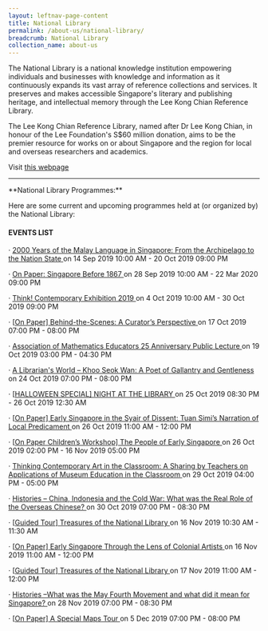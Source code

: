 ```yaml
---
layout: leftnav-page-content
title: National Library
permalink: /about-us/national-library/
breadcrumb: National Library
collection_name: about-us
---
```


The National Library is a national knowledge institution empowering individuals and businesses with knowledge and information as it continuously expands its vast array of reference collections and services. It preserves and makes accessible Singapore's literary and publishing heritage, and intellectual memory through the Lee Kong Chian Reference Library. 

The Lee Kong Chian Reference Library, named after Dr Lee Kong Chian, in honour of the Lee Foundation's S$60 million donation, aims to be the premier resource for works on or about Singapore and the region for local and overseas researchers and academics.

 Visit [this webpage](https://www.nlb.gov.sg/VisitUs/BranchDetails/tabid/140/bid/329/Default.aspx?branch=National+Library+%2f+Lee+Kong+Chian+Reference+Library)



<hr> </hr>
**National Library Programmes:**

 

Here are some current and upcoming programmes held at (or organized by) the National Library:

 

#### EVENTS LIST

·         [2000 Years of the Malay Language in Singapore: From the Archipelago to the Nation State ](https://www.nlb.gov.sg/golibrary2/e/2000-years-of-the-malay-language-in-singapore-from-the-archipelago-to-the-nation-state-42957275)on 14 Sep 2019 10:00 AM - 20 Oct 2019 09:00 PM

·         [On Paper: Singapore Before 1867 ](https://www.nlb.gov.sg/golibrary2/e/on-paper-singapore-before-1867-34573705)on 28 Sep 2019 10:00 AM - 22 Mar 2020 09:00 PM

·         [Think! Contemporary Exhibition 2019 ](https://www.nlb.gov.sg/golibrary2/e/think-contemporary-exhibition-2019-66006172)on 4 Oct 2019 10:00 AM - 30 Oct 2019 09:00 PM

·         [[On Paper\] Behind-the-Scenes: A Curator’s Perspective ](https://www.nlb.gov.sg/golibrary2/e/behind-the-scenes-a-curators-perspective-29932392)on 17 Oct 2019 07:00 PM - 08:00 PM

·         [Association of Mathematics Educators 25 Anniversary Public Lecture ](https://www.nlb.gov.sg/golibrary2/e/association-of-mathematics-educators-25-anniversary-public-lecture-52486188)on 19 Oct 2019 03:00 PM - 04:30 PM

·         [A Librarian's World – Khoo Seok Wan: A Poet of Gallantry and Gentleness ](https://www.nlb.gov.sg/golibrary2/e/a-librarians-world-khoo-seok-wan-a-poet-of-gallantry-and-gentleness-93390854)on 24 Oct 2019 07:00 PM - 08:00 PM

·         [[HALLOWEEN SPECIAL\] NIGHT AT THE LIBRARY ](https://www.nlb.gov.sg/golibrary2/e/NIGHT)on 25 Oct 2019 08:30 PM - 26 Oct 2019 12:30 AM

·         [[On Paper\] Early Singapore in the Syair of Dissent: Tuan Simi’s Narration of Local Predicament ](https://www.nlb.gov.sg/golibrary2/e/early-singapore-in-the-syair-of-dissent-tuan-simis-narration-of-local-predicament-52796908)on 26 Oct 2019 11:00 AM - 12:00 PM

·         [[On Paper Children’s Workshop\] The People of Early Singapore ](https://www.nlb.gov.sg/golibrary2/e/on-paper-childrens-workshop-the-people-of-early-singapore-36641272)on 26 Oct 2019 02:00 PM - 16 Nov 2019 05:00 PM

·         [Thinking Contemporary Art in the Classroom: A Sharing by Teachers on Applications of Museum Education in the Classroom ](https://www.nlb.gov.sg/golibrary2/e/thinking-contemporary-art-in-the-classroom-a-sharing-by-teachers-on-applications-of-museum-education-in-the-classroom-60296091)on 29 Oct 2019 04:00 PM - 05:00 PM

·         [Histories – China, Indonesia and the Cold War: What was the Real Role of the Overseas Chinese? ](https://www.nlb.gov.sg/golibrary2/e/histories-china-indonesia-and-the-cold-war-what-was-the-real-role-of-the-overseas-chinese-92121399)on 30 Oct 2019 07:00 PM - 08:30 PM

·         [[Guided Tour\] Treasures of the National Library ](https://www.nlb.gov.sg/golibrary2/e/guided-tour-treasures-of-the-national-library-12328361)on 16 Nov 2019 10:30 AM - 11:30 AM

·         [[On Paper\] Early Singapore Through the Lens of Colonial Artists ](https://www.nlb.gov.sg/golibrary2/e/early-singapore-through-the-lens-of-colonial-artists-71821449)on 16 Nov 2019 11:00 AM - 12:00 PM

·         [[Guided Tour\] Treasures of the National Library ](https://www.nlb.gov.sg/golibrary2/e/guided-tour-treasures-of-the-national-library-97444483)on 17 Nov 2019 11:00 AM - 12:00 PM

·         [Histories –What was the May Fourth Movement and what did it mean for Singapore? ](https://www.nlb.gov.sg/golibrary2/e/histories-what-was-the-may-fourth-movement-and-what-did-it-mean-for-singapore-63908525)on 28 Nov 2019 07:00 PM - 08:30 PM

·         [[On Paper\] A Special Maps Tour ](https://www.nlb.gov.sg/golibrary2/e/on-paper-a-special-maps-tour-90364128)on 5 Dec 2019 07:00 PM - 08:00 PM






